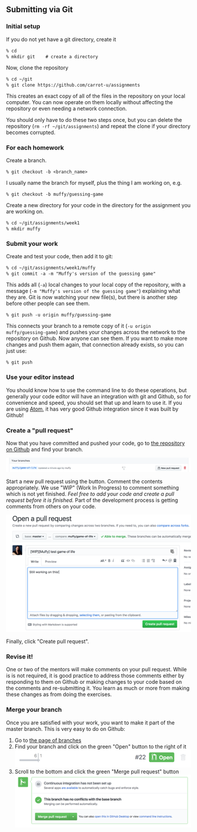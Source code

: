 ## Submitting via Git
### Initial setup
If you do not yet have a git directory, create it

    % cd
    % mkdir git    # create a directory

Now, clone the repository

    % cd ~/git
    % git clone https://github.com/carrot-u/assignments
    
This creates an exact copy of all of the files in the repository on your local computer.
You can now operate on them locally without affecting the repository or even needing a network connection.
    
You should only have to do these two steps once, but you can delete the repository (`rm -rf ~/git/assignments`) and repeat the clone if your directory becomes corrupted.  

### For each homework

Create a branch.

    % git checkout -b <branch_name>

I usually name the branch for myself, plus the thing I am working on, e.g.

    % git checkout -b muffy/guessing-game
    
Create a new directory for your code in the directory for the assignment you are working on.

    % cd ~/git/assignments/week1
    % mkdir muffy

### Submit your work

Create and test your code, then add it to git:

    % cd ~/git/assignments/week1/muffy
    % git commit -a -m "Muffy's version of the guessing game"
    
This adds all (`-a`) local changes to your local copy of the repository, with a 
message (`-m "Muffy's version of the guessing game"`) explaining what they are.
Git is now watching your new file(s), but there is another step before other people can see them.
    
    % git push -u origin muffy/guessing-game
    
This connects your branch to a remote copy of it (`-u origin muffy/guessing-game`)
and pushes your changes across the network to the repository on Github. Now anyone can see them. If you want to make
more changes and push them again, that connection already exists, so you can just use:

    % git push
    
### Use your editor instead

You should know how to use the command line to do these operations, but generally your code editor will have
an integration with git and Github, so for convenience and speed, you should set that up and learn to use it.
If you are using [Atom](https://github.com/atom), it has very good Github integration since it was built by Github!

### Create a "pull request"

Now that you have committed and pushed your code,
go to [the repository on Github](https://github.com/carrot-u/assignments/branches) and find your branch.

![branches](../../images/ruby-and-rails/github_branches.png)

Start a new pull request using the button. Comment the contents appropriately. We use "WIP" (Work In Progress) to comment something which is not yet finished. *Feel free to add your code and create a pull request before it is finished.* Part of 
the development process is getting comments from others on your code.

![branches](../../images/ruby-and-rails/pull_request.png)

Finally, click "Create pull request".

### Revise it!

One or two of the mentors will make comments on your pull request. While is is not required, it is good practice to address
those comments either by responding to them on Github or making changes to your code based on the comments
and re-submitting it. You learn as much or more from making these changes as from doing the exercises.

### Merge your branch

Once you are satisfied with your work, you want to make it part of the master branch. This is very easy to do on Github:

1. Go to [the page of branches](https://github.com/carrot-u/assignments/branches)
1. Find your branch and click on the green "Open" button to the right of it ![Open](../../images/overview/open_pr.png)
1. Scroll to the bottom and click the green "Merge pull request" button
 ![Merge pull request](../../images/overview/merge_pr.png)
